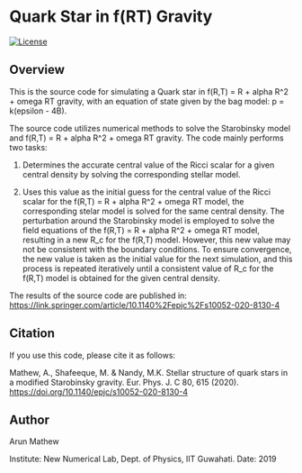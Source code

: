 # Quark Star in f(RT) Gravity

[![License](https://img.shields.io/badge/license-MIT-blue.svg)](LICENSE)

## Overview

This is the source code for simulating a Quark star in f(R,T) = R + alpha R^2 + omega RT gravity, with an equation of state given by the bag model: p = k(epsilon - 4B).

The source code utilizes numerical methods to solve the Starobinsky model and f(R,T) = R + alpha R^2 + omega RT gravity. The code mainly performs two tasks:

1. Determines the accurate central value of the Ricci scalar for a given central density by solving the corresponding stellar model.

2. Uses this value as the initial guess for the central value of the Ricci scalar for the f(R,T) = R + alpha R^2 + omega RT model, the corresponding stelar model is solved for the same central density. The perturbation around the Starobinsky model is employed to solve the field equations of the f(R,T) = R + alpha R^2 + omega RT model, resulting in a new R_c for the f(R,T) model. However, this new value may not be consistent with the boundary conditions. To ensure convergence, the new value is taken as the initial value for the next simulation, and this process is repeated iteratively until a consistent value of R_c for the f(R,T) model is obtained for the given central density.

The results of the source code are published in: https://link.springer.com/article/10.1140%2Fepjc%2Fs10052-020-8130-4

## Citation

If you use this code, please cite it as follows:

Mathew, A., Shafeeque, M. & Nandy, M.K. Stellar structure of quark stars in a modified Starobinsky gravity. Eur. Phys. J. C 80, 615 (2020). https://doi.org/10.1140/epjc/s10052-020-8130-4

## Author
Arun Mathew

Institute: New Numerical Lab, Dept. of Physics, IIT Guwahati.
Date: 2019

